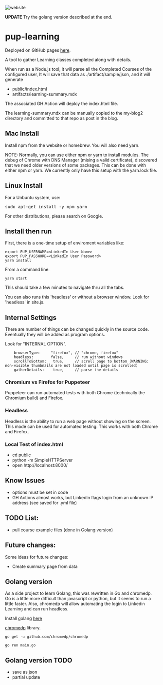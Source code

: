 ![website](https://github.com/alpiepho/pup-learning/workflows/website/badge.svg)


**UPDATE** Try the golang version described at the end.
# pup-learning

Deployed on GitHub pages [here](https://alpiepho.github.io/pup-learning/).


A tool to gather Learning classes completed along with details.

When run as a Node.js tool, it will parse all the Completed Courses of the configured
user, It will save that data as ./artifact/sample/json, and it will generate

- public/index.html
- artifacts/learning-summary.mdx

The associated GH Action will deploy the index.html file.  

The learning-summary.mdx can be manually copied to the my-blog2 directory and committed 
to that repo as post in the blog.


## Mac Install

Install npm from the website or homebrew.  You will also need yarn.

NOTE: Normally, you can use either npm or yarn to install modules.  The debug of
Chrome with DNS Manager (mising a valid certificate), discovered that we need older
versions of some packages.  This can be done with either npm or yarn.  We currently only
have this setup with the yarn.lock file.

## Linux Install

For a Unbuntu system, use:

<pre>
sudo apt-get install -y npm yarn
</pre>

For other distributions, please search on Google.

## Install then run

First, there is a one-time setup of enviroment variables like:

```
export PUP_USERNAME=<LinkedIn User Name>
export PUP_PASSWORD=<LinkedIn User Password>
yarn install
```

From a command line:

```
yarn start
```

This should take a few minutes to navigate thru all the tabs. 

You can also runs this 'headless' or without a browser window.  Look for 'headless' in site.js.  


## Internal Settings

There are number of things can be changed quickly in the source code.  Eventually they
will be added as program options.

Look for "INTERNAL OPTION".

```
    browserType:     "firefox", // "chrome, firefox"
    headless:        false,     // run without windows
    scrollToBottom:   true,     // scroll page to bottom (WARNING: non-visible thumbnails are not loaded until page is scrolled)
    gatherDetails:    true,     // parse the details
```


### Chromium vs Firefox for Puppeteer

Puppeteer can run automated tests with both Chrome (technically the Chromium build) and
Firefox.

### Headless

Headless is the ability to run a web page without showing on the screen.  This mode can
be used for automated testing.  This works with both Chrome and Firefox.


### Local Test of index.html

- cd public
- python -m SimpleHTTPServer
- open http://localhost:8000/

## Know Issues

- options must be set in code
- GH Actions almost works, but LinkedIn flags login from an unknown IP address (see saved for .yml file)


## TODO List:

- pull course example files (done in Golang version)

## Future changes:

Some ideas for future changes:

- Create summary page from data


## Golang version

As a side project to learn Golang, this was rewritten in Go and chromedp.  Go is a little
more difficult than javascript or python, but it seems to run a little faster.  Also,
chromedp will allow automating the login to Linkedin Learning and can run headless.

Install golang [here](https://golang.org/doc/install)

[chromedp](https://github.com/chromedp/chromedp) library.

`go get -u github.com/chromedp/chromedp`

`go run main.go`


## Golang version TODO
- save as json
- partial update

